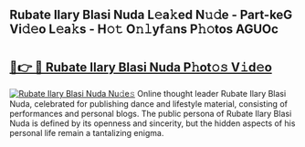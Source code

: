 ## Rubate Ilary Blasi Nuda L𝚎a𝚔ed N𝚞𝚍e - Part-keG Vi𝚍𝚎o L𝚎a𝚔s - H𝚘𝚝 O𝚗𝚕yf𝚊ns P𝚑𝚘tos AGUOc

# <h2><a href="http://kf15x5.oniu.top/?m=Rubate+Ilary+Blasi+Nuda">🔗👉 🔴 Rubate Ilary Blasi Nuda P𝚑ot𝚘𝚜 V𝚒d𝚎o</a></h2>

[![Rubate Ilary Blasi Nuda Nu𝚍e𝚜](https://i.imgur.com/0qMVB7G.gif)](http://kf15x5.oniu.top/?m=Rubate+Ilary+Blasi+Nuda)
Online thought leader Rubate Ilary Blasi Nuda, celebrated for publishing dance and lifestyle material, consisting of performances and personal blogs. The public persona of Rubate Ilary Blasi Nuda is defined by its openness and sincerity, but the hidden aspects of his personal life remain a tantalizing enigma.  
